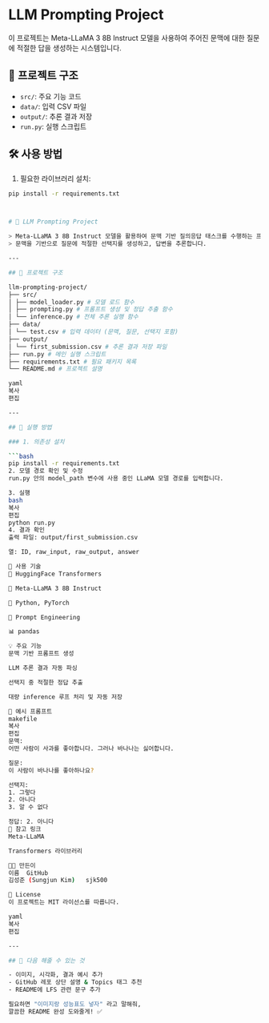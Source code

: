 
# LLM Prompting Project

이 프로젝트는 Meta-LLaMA 3 8B Instruct 모델을 사용하여 주어진 문맥에 대한 질문에 적절한 답을 생성하는 시스템입니다.

## 📁 프로젝트 구조
- `src/`: 주요 기능 코드
- `data/`: 입력 CSV 파일
- `output/`: 추론 결과 저장
- `run.py`: 실행 스크립트

## 🛠 사용 방법

1. 필요한 라이브러리 설치:
```bash
pip install -r requirements.txt



# 🤖 LLM Prompting Project

> Meta-LLaMA 3 8B Instruct 모델을 활용하여 문맥 기반 질의응답 태스크를 수행하는 프로젝트입니다.  
> 문맥을 기반으로 질문에 적절한 선택지를 생성하고, 답변을 추론합니다.

---

## 📂 프로젝트 구조

llm-prompting-project/
├── src/
│ ├── model_loader.py # 모델 로드 함수
│ ├── prompting.py # 프롬프트 생성 및 정답 추출 함수
│ └── inference.py # 전체 추론 실행 함수
├── data/
│ └── test.csv # 입력 데이터 (문맥, 질문, 선택지 포함)
├── output/
│ └── first_submission.csv # 추론 결과 저장 파일
├── run.py # 메인 실행 스크립트
├── requirements.txt # 필요 패키지 목록
└── README.md # 프로젝트 설명

yaml
복사
편집

---

## 🚀 실행 방법

### 1. 의존성 설치

```bash
pip install -r requirements.txt
2. 모델 경로 확인 및 수정
run.py 안의 model_path 변수에 사용 중인 LLaMA 모델 경로를 입력합니다.

3. 실행
bash
복사
편집
python run.py
4. 결과 확인
출력 파일: output/first_submission.csv

열: ID, raw_input, raw_output, answer

🧠 사용 기술
🤗 HuggingFace Transformers

🧪 Meta-LLaMA 3 8B Instruct

🐍 Python, PyTorch

📝 Prompt Engineering

📊 pandas

💡 주요 기능
문맥 기반 프롬프트 생성

LLM 추론 결과 자동 파싱

선택지 중 적절한 정답 추출

대량 inference 루프 처리 및 자동 저장

📌 예시 프롬프트
makefile
복사
편집
문맥:
어떤 사람이 사과를 좋아합니다. 그러나 바나나는 싫어합니다.

질문:
이 사람이 바나나를 좋아하나요?

선택지:
1. 그렇다
2. 아니다
3. 알 수 없다

정답: 2. 아니다
📎 참고 링크
Meta-LLaMA

Transformers 라이브러리

🧑‍💻 만든이
이름	GitHub
김성준 (Sungjun Kim)	sjk500

📝 License
이 프로젝트는 MIT 라이선스를 따릅니다.

yaml
복사
편집

---

## 💬 다음 해줄 수 있는 것

- 이미지, 시각화, 결과 예시 추가  
- GitHub 레포 상단 설명 & Topics 태그 추천  
- README에 LFS 관련 문구 추가

필요하면 "이미지랑 성능표도 넣자" 라고 말해줘,  
깔끔한 README 완성 도와줄게! ✅
